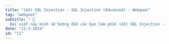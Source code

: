 ```yaml
---
title: "(A3) SQL Injection - SQL Injection (Advanced) - Webgoat"
tag: "webgoat"
subtitle: " 🐐
  Bài viết này mình sẽ hướng dẫn các bạn làm phần (A3) SQL Injection - SQL Injection (Advanced)"
date: "21-3-2024"
id: "11"
---
```

